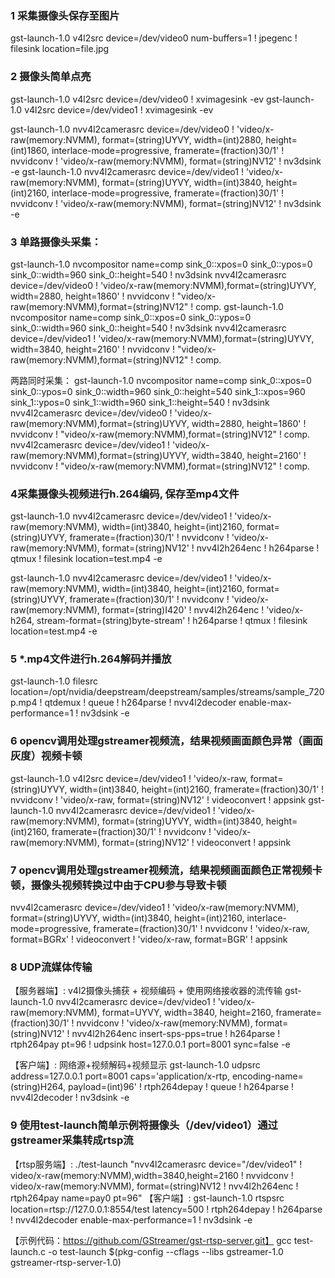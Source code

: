 ### 1 采集摄像头保存至图片
gst-launch-1.0 v4l2src device=/dev/video0 num-buffers=1 ! jpegenc ! filesink location=file.jpg

### 2 摄像头简单点亮
gst-launch-1.0 v4l2src device=/dev/video0  ! xvimagesink -ev
gst-launch-1.0 v4l2src device=/dev/video1  ! xvimagesink -ev

gst-launch-1.0 nvv4l2camerasrc device=/dev/video0 ! 'video/x-raw(memory:NVMM), format=(string)UYVY, width=(int)2880, height=(int)1860, interlace-mode=progressive, framerate=(fraction)30/1' ! nvvidconv ! 'video/x-raw(memory:NVMM), format=(string)NV12' ! nv3dsink -e
gst-launch-1.0 nvv4l2camerasrc device=/dev/video1 ! 'video/x-raw(memory:NVMM), format=(string)UYVY, width=(int)3840, height=(int)2160, interlace-mode=progressive, framerate=(fraction)30/1' ! nvvidconv ! 'video/x-raw(memory:NVMM), format=(string)NV12' ! nv3dsink -e

### 3 单路摄像头采集：
gst-launch-1.0 nvcompositor name=comp  sink_0::xpos=0 sink_0::ypos=0 sink_0::width=960 sink_0::height=540 ! nv3dsink nvv4l2camerasrc device=/dev/video0 ! 'video/x-raw(memory:NVMM),format=(string)UYVY, width=2880, height=1860' ! nvvidconv ! "video/x-raw(memory:NVMM),format=(string)NV12" ! comp.
gst-launch-1.0 nvcompositor name=comp  sink_0::xpos=0 sink_0::ypos=0 sink_0::width=960 sink_0::height=540 ! nv3dsink nvv4l2camerasrc device=/dev/video1 ! 'video/x-raw(memory:NVMM),format=(string)UYVY, width=3840, height=2160' ! nvvidconv ! "video/x-raw(memory:NVMM),format=(string)NV12" ! comp.

两路同时采集：
gst-launch-1.0 nvcompositor name=comp  sink_0::xpos=0 sink_0::ypos=0 sink_0::width=960 sink_0::height=540 sink_1::xpos=960 sink_1::ypos=0 sink_1::width=960 sink_1::height=540 ! nv3dsink nvv4l2camerasrc device=/dev/video0 ! 'video/x-raw(memory:NVMM),format=(string)UYVY, width=2880, height=1860' ! nvvidconv ! "video/x-raw(memory:NVMM),format=(string)NV12" ! comp. nvv4l2camerasrc device=/dev/video1 ! 'video/x-raw(memory:NVMM),format=(string)UYVY, width=3840, height=2160' ! nvvidconv ! "video/x-raw(memory:NVMM),format=(string)NV12" ! comp.

### 4采集摄像头视频进行h.264编码, 保存至mp4文件
gst-launch-1.0 nvv4l2camerasrc device=/dev/video1 ! 'video/x-raw(memory:NVMM), width=(int)3840, height=(int)2160, format=(string)UYVY, framerate=(fraction)30/1' ! nvvidconv ! 'video/x-raw(memory:NVMM), format=(string)NV12' ! nvv4l2h264enc ! h264parse ! qtmux ! filesink location=test.mp4 -e

gst-launch-1.0 nvv4l2camerasrc device=/dev/video1 ! 'video/x-raw(memory:NVMM), width=(int)3840, height=(int)2160, format=(string)UYVY, framerate=(fraction)30/1' ! nvvidconv ! 'video/x-raw(memory:NVMM), format=(string)I420' ! nvv4l2h264enc ! 'video/x-h264, stream-format=(string)byte-stream' ! h264parse ! qtmux ! filesink location=test.mp4 -e

### 5 *.mp4文件进行h.264解码并播放
gst-launch-1.0 filesrc location=/opt/nvidia/deepstream/deepstream/samples/streams/sample_720p.mp4 ! qtdemux ! queue ! h264parse ! nvv4l2decoder enable-max-performance=1 ! nv3dsink -e

### 6 opencv调用处理gstreamer视频流，结果视频画面颜色异常（画面灰度）视频卡顿
gst-launch-1.0 v4l2src device=/dev/video1 ! 'video/x-raw, format=(string)UYVY, width=(int)3840, height=(int)2160, framerate=(fraction)30/1' ! nvvidconv ! 'video/x-raw, format=(string)NV12' ! videoconvert ! appsink
gst-launch-1.0 nvv4l2camerasrc device=/dev/video1 ! 'video/x-raw(memory:NVMM), format=(string)UYVY, width=(int)3840, height=(int)2160, framerate=(fraction)30/1' ! nvvidconv ! 'video/x-raw(memory:NVMM), format=(string)NV12' ! videoconvert ! appsink

### 7 opencv调用处理gstreamer视频流，结果视频画面颜色正常视频卡顿，摄像头视频转换过中由于CPU参与导致卡顿
nvv4l2camerasrc device=/dev/video1 ! 'video/x-raw(memory:NVMM), format=(string)UYVY, width=(int)3840, height=(int)2160, interlace-mode=progressive, framerate=(fraction)30/1' ! nvvidconv ! 'video/x-raw, format=BGRx' ! videoconvert ! 'video/x-raw, format=BGR' ! appsink

### 8 UDP流媒体传输
【服务器端】: v4l2摄像头捕获 + 视频编码 + 使用网络接收器的流传输
gst-launch-1.0 nvv4l2camerasrc device=/dev/video1 ! 'video/x-raw(memory:NVMM), format=UYVY, width=3840, height=2160, framerate=(fraction)30/1' ! nvvidconv ! 'video/x-raw(memory:NVMM), format=(string)NV12' ! nvv4l2h264enc insert-sps-pps=true ! h264parse ! rtph264pay pt=96 ! udpsink host=127.0.0.1 port=8001 sync=false -e

【客户端】: 网络源+视频解码+视频显示
gst-launch-1.0 udpsrc address=127.0.0.1 port=8001 caps='application/x-rtp, encoding-name=(string)H264, payload=(int)96' ! rtph264depay ! queue ! h264parse ! nvv4l2decoder ! nv3dsink -e

### 9 使用test-launch简单示例将摄像头（/dev/video1）通过gstreamer采集转成rtsp流
【rtsp服务端】:
./test-launch "nvv4l2camerasrc device="/dev/video1" ! video/x-raw(memory:NVMM),width=3840,height=2160 ! nvvidconv ! video/x-raw(memory:NVMM), format=(string)NV12 ! nvv4l2h264enc ! rtph264pay name=pay0 pt=96"
【客户端】:
gst-launch-1.0 rtspsrc location=rtsp://127.0.0.1:8554/test latency=500 ! rtph264depay ! h264parse ! nvv4l2decoder enable-max-performance=1 ! nv3dsink -e

【示例代码：https://github.com/GStreamer/gst-rtsp-server.git】
gcc test-launch.c -o test-launch $(pkg-config --cflags --libs gstreamer-1.0 gstreamer-rtsp-server-1.0)
